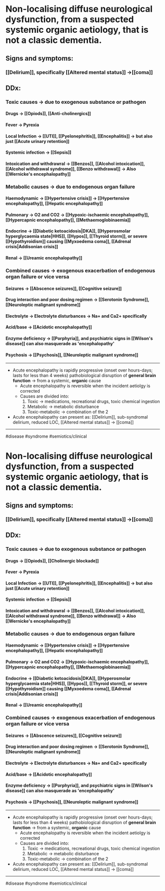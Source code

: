 # Non-localising diffuse neurological dysfunction, from a suspected systemic organic aetiology, that is not a classic dementia. 

## Signs and symptoms:
### [[Delirium]],  specifically [[Altered mental status]] ->[[coma]]

## DDx:
### Toxic causes -> due to exogenous substance or pathogen
#### Drugs -> [[Opiods]], [[Anti-cholinergics]]
#### Fever -> Pyrexia 
#### Local Infection -> [[UTI]], [[Pyelonephritis]],  [[Encephalitis]] -> but also just [[Acute urinary retention]]
#### Systemic infection -> [[Sepsis]]
#### Intoxication and withdrawral -> [[Benzos]], [[Alcohol intoxication]], [[Alcohol withdrawal syndrome]], [[Benzo withdrawal]] -> Also [[Wernicke's encephalopathy]]
### Metabolic causes -> due to endogenous organ failure
#### Haemodynamic -> [[Hypertensive crisis]] -> [[Hypertensive encephalopathy]], [[Hepatic encephalopathy]]
#### Pulmonary -> O2 and CO2 -> [[Hypoxic-ischaemic encephalopathy]], [[Hypercapnic encephalopathy]], [[Methaemoglobinaemia]]
#### Endocrine -> [[Diabetic ketoacidosis|DKA]], [[Hyperosmolar hyperglycaemia state|HHS]], [[Hypos]], [[Thyroid storm]], or severe [[Hypothyroidism]] causing [[Myxoedema coma]], [[Adrenal crisis|Addisonian crisis]]
#### Renal -> [[Ureamic encephalopathy]]


### Combined causes -> exogenous exacerbation of endogenous organ failure or vice versa
#### Seizures -> [[Abscence seizures]], [[Cognitive seizure]]
#### Drug interaction and poor dosing regimen -> [[Serotonin Syndrome]], [[Neuroleptic malignant syndrome]]
#### Electrolyte -> Electrolyte disturbances -> Na+ and Ca2+ specifically
#### Acid/base -> [[Acidotic encephalopathy]]
#### Enzyme deficiency -> [[Porphyria]],  and psychiatric signs in [[Wilson's disease]] can also masquerade as 'encephalopathy'
#### Psychosis -> [[Psychosis]], [[Neuroleptic malignant syndrome]]

---
- Acute encephalopathy is rapidly progressive (onset over hours-days; lasts for less than 4 weeks) pathobiological disruption of **general brain function** -> from a systemic, **organic** cause 
	- Acute encephalopathy is reversible when the incident aetiolgy is corrected
	- Causes are divided into:
		1. Toxic -> medications, recreational drugs, toxic chemical ingestion
		2. Metabolic -> metabolic disturbance
		3. Toxic-metabolic -> combination of the 2
- Acute encephalopathy can present as: [[Delirium]], sub-syndromal delirium, reduced LOC, [[Altered mental status]] -> [[coma]]

---
#disease #syndrome #semiotics/clinical 
# Non-localising diffuse neurological dysfunction, from a suspected systemic organic aetiology, that is not a classic dementia. 

## Signs and symptoms:
### [[Delirium]],  specifically [[Altered mental status]] ->[[coma]]

## DDx:
### Toxic causes -> due to exogenous substance or pathogen
#### Drugs -> [[Opiods]], [[Cholinergic blockade]]
#### Fever -> Pyrexia 
#### Local Infection -> [[UTI]], [[Pyelonephritis]],  [[Encephalitis]] -> but also just [[Acute urinary retention]]
#### Systemic infection -> [[Sepsis]]
#### Intoxication and withdrawral -> [[Benzos]], [[Alcohol intoxication]], [[Alcohol withdrawal syndrome]], [[Benzo withdrawal]] -> Also [[Wernicke's encephalopathy]]
### Metabolic causes -> due to endogenous organ failure
#### Haemodynamic -> [[Hypertensive crisis]] -> [[Hypertensive encephalopathy]], [[Hepatic encephalopathy]]
#### Pulmonary -> O2 and CO2 -> [[Hypoxic-ischaemic encephalopathy]], [[Hypercapnic encephalopathy]], [[Methaemoglobinaemia]]
#### Endocrine -> [[Diabetic ketoacidosis|DKA]], [[Hyperosmolar hyperglycaemia state|HHS]], [[Hypos]], [[Thyroid storm]], or severe [[Hypothyroidism]] causing [[Myxoedema coma]], [[Adrenal crisis|Addisonian crisis]]
#### Renal -> [[Ureamic encephalopathy]]


### Combined causes -> exogenous exacerbation of endogenous organ failure or vice versa
#### Seizures -> [[Abscence seizures]], [[Cognitive seizure]]
#### Drug interaction and poor dosing regimen -> [[Serotonin Syndrome]], [[Neuroleptic malignant syndrome]]
#### Electrolyte -> Electrolyte disturbances -> Na+ and Ca2+ specifically
#### Acid/base -> [[Acidotic encephalopathy]]
#### Enzyme deficiency -> [[Porphyria]],  and psychiatric signs in [[Wilson's disease]] can also masquerade as 'encephalopathy'
#### Psychosis -> [[Psychosis]], [[Neuroleptic malignant syndrome]]

---
- Acute encephalopathy is rapidly progressive (onset over hours-days; lasts for less than 4 weeks) pathobiological disruption of **general brain function** -> from a systemic, **organic** cause 
	- Acute encephalopathy is reversible when the incident aetiolgy is corrected
	- Causes are divided into:
		1. Toxic -> medications, recreational drugs, toxic chemical ingestion
		2. Metabolic -> metabolic disturbance
		3. Toxic-metabolic -> combination of the 2
- Acute encephalopathy can present as: [[Delirium]], sub-syndromal delirium, reduced LOC, [[Altered mental status]] -> [[coma]]

---
#disease #syndrome #semiotics/clinical 
